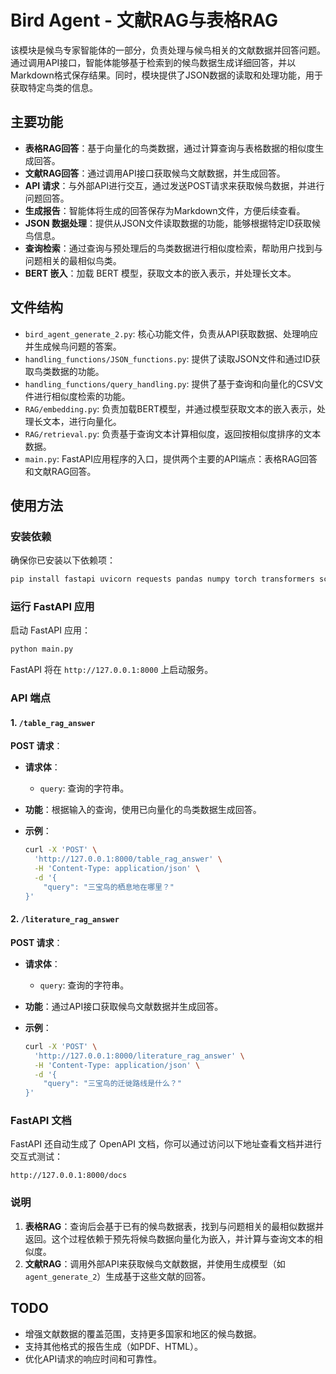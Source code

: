 # Bird Agent - 文献RAG与表格RAG

该模块是候鸟专家智能体的一部分，负责处理与候鸟相关的文献数据并回答问题。通过调用API接口，智能体能够基于检索到的候鸟数据生成详细回答，并以Markdown格式保存结果。同时，模块提供了JSON数据的读取和处理功能，用于获取特定鸟类的信息。

## 主要功能

- **表格RAG回答**：基于向量化的鸟类数据，通过计算查询与表格数据的相似度生成回答。
- **文献RAG回答**：通过调用API接口获取候鸟文献数据，并生成回答。
- **API 请求**：与外部API进行交互，通过发送POST请求来获取候鸟数据，并进行问题回答。
- **生成报告**：智能体将生成的回答保存为Markdown文件，方便后续查看。
- **JSON 数据处理**：提供从JSON文件读取数据的功能，能够根据特定ID获取候鸟信息。
- **查询检索**：通过查询与预处理后的鸟类数据进行相似度检索，帮助用户找到与问题相关的最相似鸟类。
- **BERT 嵌入**：加载 BERT 模型，获取文本的嵌入表示，并处理长文本。

## 文件结构

- `bird_agent_generate_2.py`: 核心功能文件，负责从API获取数据、处理响应并生成候鸟问题的答案。
- `handling_functions/JSON_functions.py`: 提供了读取JSON文件和通过ID获取鸟类数据的功能。
- `handling_functions/query_handling.py`: 提供了基于查询和向量化的CSV文件进行相似度检索的功能。
- `RAG/embedding.py`: 负责加载BERT模型，并通过模型获取文本的嵌入表示，处理长文本，进行向量化。
- `RAG/retrieval.py`: 负责基于查询文本计算相似度，返回按相似度排序的文本数据。
- `main.py`: FastAPI应用程序的入口，提供两个主要的API端点：表格RAG回答和文献RAG回答。

## 使用方法

### 安装依赖

确保你已安装以下依赖项：

```bash
pip install fastapi uvicorn requests pandas numpy torch transformers scikit-learn
```

### 运行 FastAPI 应用

启动 FastAPI 应用：

```bash
python main.py
```

FastAPI 将在 `http://127.0.0.1:8000` 上启动服务。

### API 端点

#### 1. `/table_rag_answer`

**POST 请求**：

- **请求体**：

  - `query`: 查询的字符串。

- **功能**：根据输入的查询，使用已向量化的鸟类数据生成回答。

- **示例**：

  ```bash
  curl -X 'POST' \
    'http://127.0.0.1:8000/table_rag_answer' \
    -H 'Content-Type: application/json' \
    -d '{
      "query": "三宝鸟的栖息地在哪里？"
  }'
  ```

#### 2. `/literature_rag_answer`

**POST 请求**：

- **请求体**：

  - `query`: 查询的字符串。

- **功能**：通过API接口获取候鸟文献数据并生成回答。

- **示例**：

  ```bash
  curl -X 'POST' \
    'http://127.0.0.1:8000/literature_rag_answer' \
    -H 'Content-Type: application/json' \
    -d '{
      "query": "三宝鸟的迁徙路线是什么？"
  }'
  ```

### FastAPI 文档

FastAPI 还自动生成了 OpenAPI 文档，你可以通过访问以下地址查看文档并进行交互式测试：

```
http://127.0.0.1:8000/docs
```

### 说明

1. **表格RAG**：查询后会基于已有的候鸟数据表，找到与问题相关的最相似数据并返回。这个过程依赖于预先将候鸟数据向量化为嵌入，并计算与查询文本的相似度。
2. **文献RAG**：调用外部API来获取候鸟文献数据，并使用生成模型（如 `agent_generate_2`）生成基于这些文献的回答。

## TODO

- 增强文献数据的覆盖范围，支持更多国家和地区的候鸟数据。
- 支持其他格式的报告生成（如PDF、HTML）。
- 优化API请求的响应时间和可靠性。

